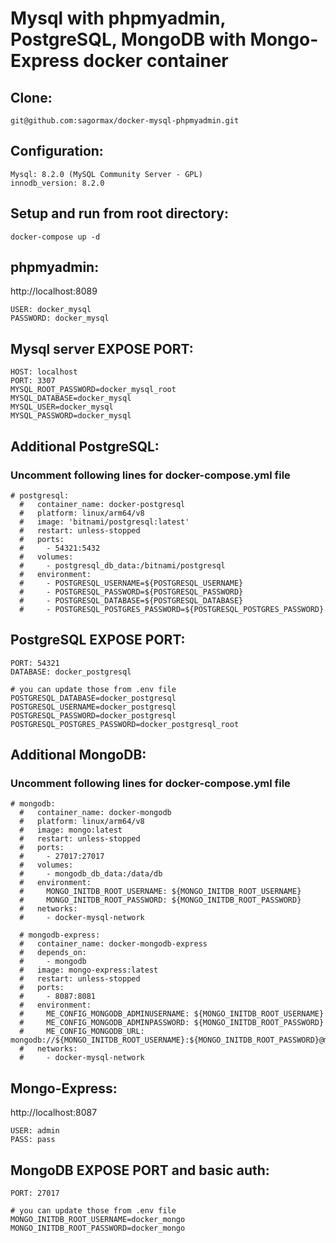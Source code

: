 # Mysql with phpmyadmin, PostgreSQL, MongoDB with Mongo-Express docker container

## Clone:
```
git@github.com:sagormax/docker-mysql-phpmyadmin.git
```

## Configuration:
```
Mysql: 8.2.0 (MySQL Community Server - GPL)
innodb_version: 8.2.0
```

## Setup and run from root directory:
```
docker-compose up -d
```

## phpmyadmin:
http://localhost:8089
```
USER: docker_mysql
PASSWORD: docker_mysql
```

## Mysql server EXPOSE PORT:
```
HOST: localhost
PORT: 3307
MYSQL_ROOT_PASSWORD=docker_mysql_root
MYSQL_DATABASE=docker_mysql
MYSQL_USER=docker_mysql
MYSQL_PASSWORD=docker_mysql
```

## Additional PostgreSQL:
### Uncomment following lines for docker-compose.yml file
```
# postgresql:
  #   container_name: docker-postgresql
  #   platform: linux/arm64/v8
  #   image: 'bitnami/postgresql:latest'
  #   restart: unless-stopped
  #   ports:
  #     - 54321:5432
  #   volumes:
  #     - postgresql_db_data:/bitnami/postgresql
  #   environment:
  #     - POSTGRESQL_USERNAME=${POSTGRESQL_USERNAME}
  #     - POSTGRESQL_PASSWORD=${POSTGRESQL_PASSWORD}
  #     - POSTGRESQL_DATABASE=${POSTGRESQL_DATABASE}
  #     - POSTGRESQL_POSTGRES_PASSWORD=${POSTGRESQL_POSTGRES_PASSWORD}
```
## PostgreSQL EXPOSE PORT:
```
PORT: 54321
DATABASE: docker_postgresql

# you can update those from .env file
POSTGRESQL_DATABASE=docker_postgresql
POSTGRESQL_USERNAME=docker_postgresql
POSTGRESQL_PASSWORD=docker_postgresql
POSTGRESQL_POSTGRES_PASSWORD=docker_postgresql_root
```


## Additional MongoDB:
### Uncomment following lines for docker-compose.yml file
```
# mongodb:
  #   container_name: docker-mongodb
  #   platform: linux/arm64/v8
  #   image: mongo:latest
  #   restart: unless-stopped
  #   ports:
  #     - 27017:27017
  #   volumes:
  #     - mongodb_db_data:/data/db
  #   environment:
  #     MONGO_INITDB_ROOT_USERNAME: ${MONGO_INITDB_ROOT_USERNAME}
  #     MONGO_INITDB_ROOT_PASSWORD: ${MONGO_INITDB_ROOT_PASSWORD}
  #   networks:
  #     - docker-mysql-network

  # mongodb-express:
  #   container_name: docker-mongodb-express
  #   depends_on:
  #     - mongodb
  #   image: mongo-express:latest
  #   restart: unless-stopped
  #   ports:
  #     - 8087:8081
  #   environment:
  #     ME_CONFIG_MONGODB_ADMINUSERNAME: ${MONGO_INITDB_ROOT_USERNAME}
  #     ME_CONFIG_MONGODB_ADMINPASSWORD: ${MONGO_INITDB_ROOT_PASSWORD}
  #     ME_CONFIG_MONGODB_URL: mongodb://${MONGO_INITDB_ROOT_USERNAME}:${MONGO_INITDB_ROOT_PASSWORD}@mongodb:27017/
  #   networks:
  #     - docker-mysql-network
```

## Mongo-Express:
http://localhost:8087
```
USER: admin
PASS: pass
```

## MongoDB EXPOSE PORT and basic auth:
```
PORT: 27017

# you can update those from .env file
MONGO_INITDB_ROOT_USERNAME=docker_mongo
MONGO_INITDB_ROOT_PASSWORD=docker_mongo
```

